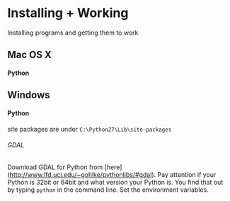 # Installing + Working
Installing programs and getting them to work

## Mac OS X
#### Python


## Windows
#### Python
site packages are under `C:\Python27\Lib\site-packages`

######  GDAL
Download GDAL for Python from [here] (http://www.lfd.uci.edu/~gohlke/pythonlibs/#gdal).
Pay attention if your Python is 32bit or 64bit and what version your Python is.
You find that out by typing `python` in the command line.
Set the environment variables.
